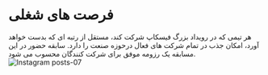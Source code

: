 # فرصت های شغلی
هر تیمی که در رویداد بزرگ فیسکاپ شرکت کند، مستقل از رتبه ای که بدست خواهد آورد، امکان جذب در تمام شرکت های فعال درحوزه صنعت را دارد.
سابقه حضور در این مسابقه یک رزومه موفق برای شرکت کنندگان محسوب می شود.
![Instagram posts-07](https://user-images.githubusercontent.com/94538977/143207576-1329d5aa-cb27-4470-afdf-f5a84590c7c5.jpg)
